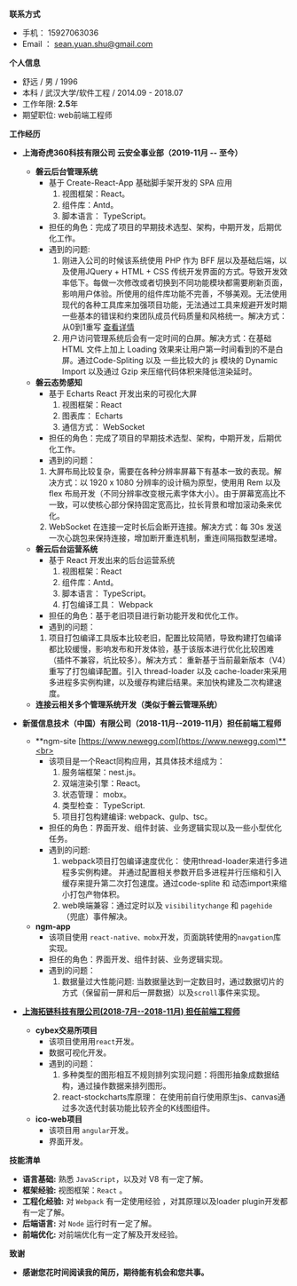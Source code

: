 **联系方式**

* 手机： 15927063036
* Email ： <a href="mailto:sean.yuan.shu@gmail.com">sean.yuan.shu@gmail.com</a>

**个人信息**

* 舒远 / 男 / 1996
* 本科 / 武汉大学/软件工程 / 2014.09 - 2018.07 
* 工作年限: <b>2.5</b>年
* 期望职位: web前端工程师


**工作经历**

* **上海奇虎360科技有限公司 云安全事业部（2019-11月 -- 至今）**
   + **磐云后台管理系统**<br>
     + 基于 Create-React-App 基础脚手架开发的 SPA 应用
       1. 视图框架：React。
       2. 组件库：Antd。
       3. 脚本语言： TypeScript。
     + 担任的角色：完成了项目的早期技术选型、架构，中期开发，后期优化工作。
     + 遇到的问题:
       1. 刚进入公司的时候该系统使用 PHP 作为 BFF 层以及基础后端，以及使用JQuery + HTML + CSS 传统开发界面的方式。导致开发效率低下。每做一次修改或者切换到不同功能模块都需要刷新页面，影响用户体验。所使用的组件库功能不完善，不够美观。无法使用现代的各种工具库来加强项目功能，无法通过工具来规避开发时期一些基本的错误和约束团队成员代码质量和风格统一。解决方式：从0到1重写 [查看详情](https://juejin.cn/post/6844904185343770638)
       2. 用户访问管理系统后会有一定时间的白屏。解决方式：在基础 HTML 文件上加上 Loading 效果来让用户第一时间看到的不是白屏。通过Code-Spliting 以及 一些比较大的 js 模块的 Dynamic Import 以及通过 Gzip 来压缩代码体积来降低渲染延时。
  + **磐云态势感知**<br>
    + 基于 Echarts React 开发出来的可视化大屏
      1. 视图框架：React
      2. 图表库： Echarts
      3. 通信方式： WebSocket
    + 担任的角色：完成了项目的早期技术选型、架构，中期开发，后期优化工作。
    + 遇到的问题：
    1. 大屏布局比较复杂，需要在各种分辨率屏幕下有基本一致的表现。解决方式：以 1920 x 1080 分辨率的设计稿为原型，使用用 Rem 以及 flex 布局开发（不同分辨率改变根元素字体大小）。由于屏幕宽高比不一致，可以使核心部分保持固定宽高比，拉长背景和增加滚动条来优化。
    2. WebSocket 在连接一定时长后会断开连接。解决方式：每 30s 发送一次心跳包来保持连接，增加断开重连机制，重连间隔指数型递增。
  + **磐云后台运营系统**<br>
    + 基于 React 开发出来的后台运营系统
      1. 视图框架：React
      2. 组件库：Antd。
      3. 脚本语言： TypeScript。
      4. 打包编译工具： Webpack
    + 担任的角色：基于老旧项目进行新功能开发和优化工作。
    + 遇到的问题：
    1. 项目打包编译工具版本比较老旧，配置比较简陋，导致构建打包编译都比较缓慢，影响发布和开发体验，基于该版本进行优化比较困难（插件不兼容，坑比较多）。解决方式： 重新基于当前最新版本（V4）重写了打包编译配置。引入 thread-loader 以及 cache-loader来采用多进程多实例构建，以及缓存构建后结果。来加快构建及二次构建速度。
  + **连接云相关多个管理系统开发（类似于磐云管理系统）**<br>
    
* **新蛋信息技术（中国）有限公司（2018-11月--2019-11月）担任前端工程师**

   + **ngm-site [https://www.newegg.com](https://www.newegg.com)**<br>
     + 该项目是一个React同构应用，其具体技术组成为：
       1. 服务端框架：nest.js。
       2. 双端渲染引擎：React。
       3. 状态管理： mobx。
       4. 类型检查： TypeScript.
       5. 项目打包构建编译: webpack、gulp、tsc。
     + 担任的角色：界面开发、组件封装、业务逻辑实现以及一些小型优化任务。
     + 遇到的问题:
       1. webpack项目打包编译速度优化： 使用thread-loader来进行多进程多实例构建。 并通过配置相关参数开启多进程并行压缩和引入缓存来提升第二次打包速度。通过code-splite 和 动态import来缩小打包产物体积。
       2. web唤端兼容：通过定时以及 `visibilitychange` 和  `pagehide` （兜底）事件解决。
   + **ngm-app**<br/>
     + 该项目使用  `react-native、mobx`开发，页面跳转使用的`navgation`库实现。
     + 担任的角色：界面开发、组件封装、业务逻辑实现。
     + 遇到的问题：
       1. 数据量过大性能问题: 当数据量达到一定数目时，通过数据切片的方式（保留前一屏和后一屏数据）以及``scroll``事件来实现。
* <u>**上海拓链科技有限公司(2018-7月--2018-11月) 担任前端工程师**</u>
   + **cybex交易所项目**<br>
     + 该项目使用用`react`开发。
     + 数据可视化开发。
     + 遇到的问题：
       1. 多种类型的图形相互不规则排列实现问题：将图形抽象成数据结构，通过操作数据来排列图形。
       2. react-stockcharts库原理： 在使用前自行使用原生js、canvas通过多次迭代封装功能比较齐全的K线图组件。
   + **ico-web项目**
     + 该项目用 ``angular``开发。
     + 界面开发。     

**技能清单**
  * **语言基础:** 熟悉 ``JavaScript``，以及对 V8 有一定了解。
  * **框架经验:** 视图框架：``React`` 。
  * **工程化经验:** 对 ``Webpack`` 有一定使用经验 ，对其原理以及loader plugin开发都有一定了解。
  * **后端语言:** 对 ``Node`` 运行时有一定了解。
  * **前端优化:** 对前端优化有一定了解及开发经验。
  
**致谢**
 * **感谢您花时间阅读我的简历，期待能有机会和您共事。**    